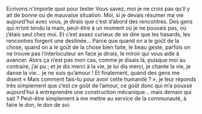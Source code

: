 Ecrivons n'importe quoi pour tester
Vous savez, moi je ne crois pas qu’il y ait de bonne ou de mauvaise situation. Moi, si je devais résumer ma vie aujourd’hui avec vous, je dirais que c’est d’abord des rencontres. Des gens qui m’ont tendu la main, peut-être à un moment où je ne pouvais pas, où j’étais seul chez moi. Et c’est assez curieux de se dire que les hasards, les rencontres forgent une destinée... Parce que quand on a le goût de la chose, quand on a le goût de la chose bien faite, le beau geste, parfois on ne trouve pas l’interlocuteur en face je dirais, le miroir qui vous aide à avancer. Alors ça n’est pas mon cas, comme je disais là, puisque moi au contraire, j’ai pu ; et je dis merci à la vie, je lui dis merci, je chante la vie, je danse la vie... je ne suis qu’amour ! Et finalement, quand des gens me disent « Mais comment fais-tu pour avoir cette humanité ? », je leur réponds très simplement que c’est ce goût de l’amour, ce goût donc qui m’a poussé aujourd’hui à entreprendre une construction mécanique... mais demain qui sait ? Peut-être simplement à me mettre au service de la communauté, à faire le don, le don de soi.
